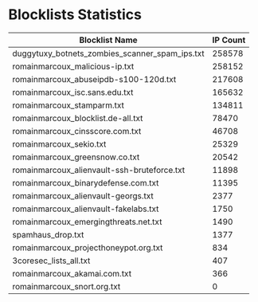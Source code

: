 # Blocklists Statistics
| Blocklist Name | IP Count |
|----|----|
| duggytuxy_botnets_zombies_scanner_spam_ips.txt | 258578 |
| romainmarcoux_malicious-ip.txt | 258152 |
| romainmarcoux_abuseipdb-s100-120d.txt | 217608 |
| romainmarcoux_isc.sans.edu.txt | 165632 |
| romainmarcoux_stamparm.txt | 134811 |
| romainmarcoux_blocklist.de-all.txt | 78470 |
| romainmarcoux_cinsscore.com.txt | 46708 |
| romainmarcoux_sekio.txt | 25329 |
| romainmarcoux_greensnow.co.txt | 20542 |
| romainmarcoux_alienvault-ssh-bruteforce.txt | 11898 |
| romainmarcoux_binarydefense.com.txt | 11395 |
| romainmarcoux_alienvault-georgs.txt | 2377 |
| romainmarcoux_alienvault-fakelabs.txt | 1750 |
| romainmarcoux_emergingthreats.net.txt | 1490 |
| spamhaus_drop.txt | 1377 |
| romainmarcoux_projecthoneypot.org.txt | 834 |
| 3coresec_lists_all.txt | 407 |
| romainmarcoux_akamai.com.txt | 366 |
| romainmarcoux_snort.org.txt | 0 |
